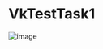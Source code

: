 # VkTestTask1

![image](https://github.com/4rgentum/VkTestTask1/assets/119742864/c2db16a0-aa9f-4918-bbe7-d6bb0ec9b049)
